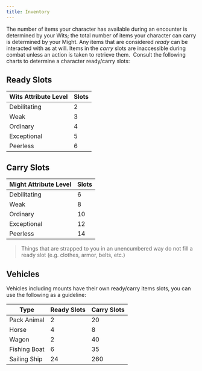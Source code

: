 ```yaml
---
title: Inventory
---
```


The number of items your character has available during an encounter is determined by your Wits; the total number of items your character can carry is determined by your Might. Any items that are considered _ready_ can be interacted with as at will. Items in the _carry_ slots are inaccessible during combat unless an action is taken to retrieve them.  Consult the following charts to determine a character ready/carry slots:

## Ready Slots

| Wits Attribute Level | Slots |
| -------------------- | ----- |
| Debilitating         | 2     |
| Weak                 | 3     |
| Ordinary             | 4     |
| Exceptional          | 5     |
| Peerless             | 6     |


## Carry Slots

| Might Attribute Level | Slots |
| --------------------- | ----- |
| Debilitating          | 6     |
| Weak                  | 8     |
| Ordinary              | 10    |
| Exceptional           | 12    |
| Peerless              | 14    |

> Things that are strapped to you in an unencumbered way do not fill a ready slot (e.g. clothes, armor, belts, etc.)

## Vehicles

Vehicles including mounts have their own ready/carry items slots, you can use the following as a guideline:

| Type                 | Ready Slots | Carry Slots |
| -------------------- | ----------- | ----------- |
| Pack Animal          | 2           | 20          |
| Horse                | 4           | 8           |
| Wagon                | 2           | 40          |
| Fishing Boat         | 6           | 35          |
| Sailing Ship         | 24          | 260         |
